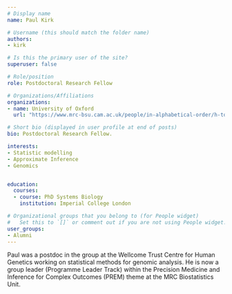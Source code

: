 ```yaml
---
# Display name
name: Paul Kirk

# Username (this should match the folder name)
authors:
- kirk

# Is this the primary user of the site?
superuser: false

# Role/position
role: Postdoctoral Research Fellow

# Organizations/Affiliations
organizations:
- name: University of Oxford
  url: "https://www.mrc-bsu.cam.ac.uk/people/in-alphabetical-order/h-to-m/paul-kirk/"

# Short bio (displayed in user profile at end of posts)
bio: Postdoctoral Research Fellow.

interests:
- Statistic modelling
- Approximate Inference
- Genomics


education:
  courses:
  - course: PhD Systems Biology
    institution: Imperial College London

# Organizational groups that you belong to (for People widget)
#   Set this to `[]` or comment out if you are not using People widget.
user_groups:
- Alumni
---
```


Paul was a postdoc in the group at the Wellcome Trust Centre for Human Genetics working on statistical methods for genomic analysis. He is now a group leader (Programme Leader Track) within the Precision Medicine and Inference for Complex Outcomes (PREM) theme at the MRC Biostatistics Unit.